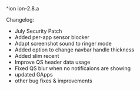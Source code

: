 ^ion
ion-2.8.a

 Changelog:
- July Security Patch
- Added per-app sensor blocker
- Adapt screenshot sound to ringer mode
- Added option to change navbar handle thickness
- Added slim recent
- Improve QS header data usage
- Fixed QS blur when no notificaions are showing
- updated GApps
- other bug fixes & improvements